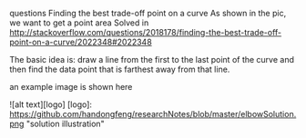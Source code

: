 questions
Finding the best trade-off point on a curve
As shown in the pic, we want to get a point area
Solved in http://stackoverflow.com/questions/2018178/finding-the-best-trade-off-point-on-a-curve/2022348#2022348

The basic idea is:
draw a line from the first to the last point of the curve and then find the data point that is farthest away from that line.

an example image is shown here

![alt text][logo]
[logo]: https://github.com/handongfeng/researchNotes/blob/master/elbowSolution.png "solution illustration"
